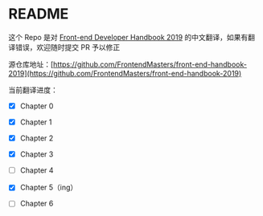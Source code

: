 # README

这个 Repo 是对 [Front-end Developer Handbook 2019](https://frontendmasters.com/books/front-end-handbook/2019/) 的中文翻译，如果有翻译错误，欢迎随时提交 PR 予以修正

源仓库地址：[https://github.com/FrontendMasters/front-end-handbook-2019](https://github.com/FrontendMasters/front-end-handbook-2019)

当前翻译进度：

* [x] Chapter 0
* [x] Chapter 1
* [x] Chapter 2
* [x] Chapter 3
* [ ] Chapter 4
* [x] Chapter 5（ing）
* [ ] Chapter 6

